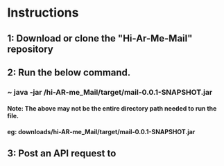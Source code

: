 # Instructions

## 1: Download or clone the "Hi-Ar-Me-Mail" repository

## 2: Run the below command.
### ~ java -jar /hi-AR-me_Mail/target/mail-0.0.1-SNAPSHOT.jar
  #### Note: The above may not be the entire directory path needed to run the file.
  ####  eg: downloads/hi-AR-me_Mail/target/mail-0.0.1-SNAPSHOT.jar

## 3: Post an API request to 
